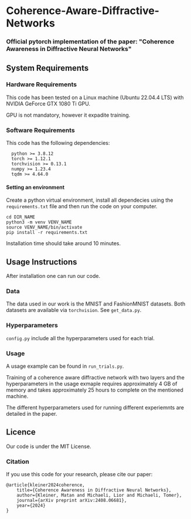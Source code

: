 # Coherence-Aware-Diffractive-Networks

### Official pytorch implementation of the paper: "Coherence Awareness in Diffractive Neural Networks"

## System Requirements 

### Hardware Requirements 

This code has been tested on a Linux machine (Ubuntu 22.04.4 LTS) with NVIDIA GeForce GTX 1080 Ti GPU. 

GPU is not mandatory, however it expadite training. 

### Software Requirements 

This code has the following dependencies: 
```
  python >= 3.8.12 
  torch >= 1.12.1
  torchvision >= 0.13.1
  numpy >= 1.23.4
  tqdm >= 4.64.0
```
#### Setting an environment 

Create a python virtual environment, install all dependecies using the `requirements.txt` file and then run the code on your computer. 

```
cd DIR_NAME
python3 -m venv VENV_NAME
source VENV_NAME/bin/activate
pip install -r requirements.txt 
```
Installation time should take around 10 minutes. 


## Usage Instructions  

After installation one can run our code. 

### Data

The data used in our work is the MNIST and FashionMNIST datasets. Both datasets are available via `torchvision`. See `get_data.py`. 

### Hyperparameters

`config.py` include all the hyperparameters used for each trial. 

### Usage

A usage example can be found in `run_trials.py`. 

Training of a coherence aware diffractive network with two layers and the hyperparameters in the usage exmaple requires approximately 4 GB of memory and takes approximately 25 hours to complete on the mentioned machine.

The different hyperparameters used for running different experiemnts are detailed in the paper. 

## Licence 

Our code is under the MIT License. 

### Citation 

If you use this code for your research, please cite our paper:

```
@article{kleiner2024coherence,
    title={Coherence Awareness in Diffractive Neural Networks},
    author={Kleiner, Matan and Michaeli, Lior and Michaeli, Tomer},
    journal={arXiv preprint arXiv:2408.06681},
    year={2024}
}
```
